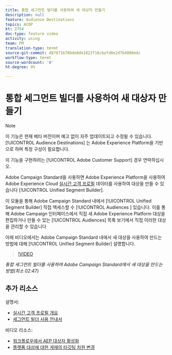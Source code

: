 ```yaml
---
title: 통합 세그먼트 빌더를 사용하여 새 대상자 만들기
description: null
feature: Audience Destinations
topics: ACOP
kt: 2754
doc-type: feature video
activity: using
team: PM
translation-type: tm+mt
source-git-commit: d87971b70bde8de1822f18cbafd8e2d7b4808edc
workflow-type: tm+mt
source-wordcount: '0'
ht-degree: 0%

---
```



# 통합 세그먼트 빌더를 사용하여 새 대상자 만들기

>[!NOTE]
>
>이 기능은 현재 베타 버전이며 예고 없이 자주 업데이트되고 수정될 수 있습니다. [!UICONTROL Audience Destinations] 는 Adobe Experience Platform을 기반으로 하며 특정 구성이 필요합니다.
>
>이 기능을 구현하려는 [!UICONTROL Adobe Customer Support] 경우 연락하십시오.

Adobe Campaign Standard을 사용하면 Adobe Experience Platform을 사용하여 Adobe Experience Cloud [실시간 고객 프로필](https://docs.adobe.com/content/help/en/platform-learn/tutorials/profiles/understanding-the-real-time-customer-profile.html) 데이터를 사용하여 대상을 만들 수 있습니다 [!UICONTROL Unified Segment Builder].

이 모듈을 통해 Adobe Campaign Standard 내에서 [!UICONTROL Unified Segment Builder] 직접 액세스할 수 [!UICONTROL Audiences ] 있습니다. 이를 통해 Adobe Campaign 인터페이스에서 직접 새 Adobe Experience Platform 대상을 편집하거나 만들 수 있는 [!UICONTROL Audiences] 목록 보기에서 직접 이러한 대상을 관리할 수 있습니다

아래 비디오에서는 Adobe Campaign Standard 내에서 새 대상을 사용하여 만드는 방법에 대해 [!UICONTROL Unified Segment Builder] 설명합니다.

>[!VIDEO](https://video.tv.adobe.com/v/27638?quality=12)

*통합 세그먼트 빌더를 사용하여 Adobe Campaign Standard에서 새 대상을 만드는 방법(최소 02:47)*

## 추가 리소스

설명서:

* [실시간 고객 프로필 개요](https://www.adobe.io/apis/experienceplatform/home/profile-identity-segmentation/profile-identity-segmentation-services.html#!api-specification/markdown/narrative/technical_overview/unified_profile_architectural_overview/unified_profile_architectural_overview.md)
* [세그먼트 빌더 사용 안내서](https://www.adobe.io/apis/experienceplatform/home/profile-identity-segmentation/profile-identity-segmentation-services.html#!api-specification/markdown/narrative/technical_overview/segmentation/segment-builder-guide.md)

비디오 리소스:

* [워크플로우에서 AEP 대상자 활성화](/help/profiles-and-audiences/audience-destinations/activating-aep-audiences.md)
* [플랫폼 대상에 대한 게재의 타깃팅 차원 변경](/help/profiles-and-audiences/audience-destinations/changing-targeting-dimension.md)
